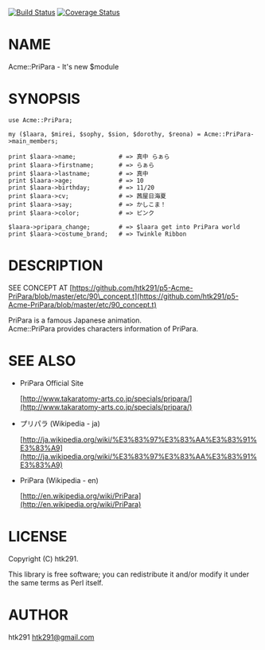 [![Build Status](https://travis-ci.org/htk291/p5-Acme-PriPara.png?branch=master)](https://travis-ci.org/htk291/p5-Acme-PriPara) [![Coverage Status](https://coveralls.io/repos/htk291/p5-Acme-PriPara/badge.png?branch=master)](https://coveralls.io/r/htk291/p5-Acme-PriPara?branch=master)
# NAME

Acme::PriPara - It's new $module

# SYNOPSIS

    use Acme::PriPara;

    my ($laara, $mirei, $sophy, $sion, $dorothy, $reona) = Acme::PriPara->main_members;

    print $laara->name;            # => 真中 らぁら
    print $laara->firstname;       # => らぁら
    print $laara->lastname;        # => 真中
    print $laara->age;             # => 10
    print $laara->birthday;        # => 11/20
    print $laara->cv;              # => 茜屋日海夏
    print $laara->say;             # => かしこま！
    print $laara->color;           # => ピンク

    $laara->pripara_change;        # => $laara get into PriPara world
    print $laara->costume_brand;   # => Twinkle Ribbon

# DESCRIPTION

SEE CONCEPT AT [https://github.com/htk291/p5-Acme-PriPara/blob/master/etc/90\_concept.t](https://github.com/htk291/p5-Acme-PriPara/blob/master/etc/90_concept.t)

PriPara is a famous Japanese animation.  
Acme::PriPara provides characters information of PriPara.

# SEE ALSO

- PriPara Official Site

    [http://www.takaratomy-arts.co.jp/specials/pripara/](http://www.takaratomy-arts.co.jp/specials/pripara/)

- プリパラ (Wikipedia - ja)

    [http://ja.wikipedia.org/wiki/%E3%83%97%E3%83%AA%E3%83%91%E3%83%A9](http://ja.wikipedia.org/wiki/%E3%83%97%E3%83%AA%E3%83%91%E3%83%A9)

- PriPara (Wikipedia - en)

    [http://en.wikipedia.org/wiki/PriPara](http://en.wikipedia.org/wiki/PriPara)

# LICENSE

Copyright (C) htk291.

This library is free software; you can redistribute it and/or modify
it under the same terms as Perl itself.

# AUTHOR

htk291 <htk291@gmail.com>
